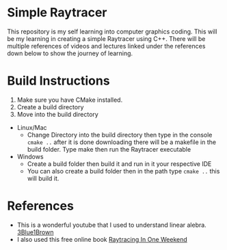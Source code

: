 # Simple Raytracer
This repository is my self learning into computer graphics coding. This will be my learning 
in creating a simple Raytracer using C++. There will be multiple references of videos and lectures linked
under the references down below to show the journey of learning.


# Build Instructions
1. Make sure you have CMake installed.
2. Create a build directory
3. Move into the build directory
  * Linux/Mac
    * Change Directory into the build directory then type in the console ```cmake ..``` after it is done downloading
    there will be a makefile in the build folder. Type make then run the Raytracer executable
  * Windows
    * Create a build folder then build it and run in it your respective IDE
    * You can also create a build folder then in the path type ```cmake ..``` this will build it.

# References
* This is a wonderful youtube that I used to understand linear alebra. [3Blue1Brown](https://www.youtube.com/playlist?list=PLZHQObOWTQDPD3MizzM2xVFitgF8hE_ab)
* I also used this free online book [Raytracing In One Weekend](https://raytracing.github.io/books/RayTracingInOneWeekend.html
)


